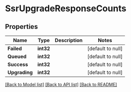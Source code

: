 # SsrUpgradeResponseCounts

## Properties
Name | Type | Description | Notes
------------ | ------------- | ------------- | -------------
**Failed** | **int32** |  | [default to null]
**Queued** | **int32** |  | [default to null]
**Success** | **int32** |  | [default to null]
**Upgrading** | **int32** |  | [default to null]

[[Back to Model list]](../README.md#documentation-for-models) [[Back to API list]](../README.md#documentation-for-api-endpoints) [[Back to README]](../README.md)

